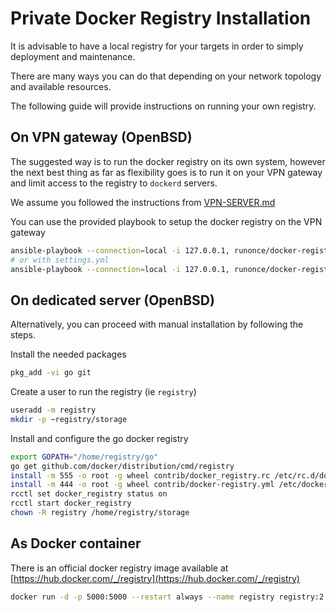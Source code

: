 # Private Docker Registry Installation

It is advisable to have a local registry for your targets in order to simply deployment and maintenance.

There are many ways you can do that depending on your network topology and available resources.

The following guide will provide instructions on running your own registry.

## On VPN gateway (OpenBSD)
The suggested way is to run the docker registry on its own system, however the
next best thing as far as flexibility goes is to run it on your VPN gateway and
limit access to the registry to `dockerd` servers.

We assume you followed the instructions from [VPN-SERVER.md](ansible/VPNGW.md)

You can use the provided playbook to setup the docker registry on the VPN gateway
```sh
ansible-playbook --connection=local -i 127.0.0.1, runonce/docker-registry.yml
# or with settings.yml
ansible-playbook --connection=local -i 127.0.0.1, runonce/docker-registry.yml -e '@settings.yml'
```

## On dedicated server (OpenBSD)
Alternatively, you can proceed with manual installation by following the steps.

Install the needed packages
```sh
pkg_add -vi go git
```

Create a user to run the registry (ie `registry`)
```sh
useradd -m registry
mkdir -p ~registry/storage
```

Install and configure the go docker registry
```sh
export GOPATH="/home/registry/go"
go get github.com/docker/distribution/cmd/registry
install -m 555 -o root -g wheel contrib/docker_registry.rc /etc/rc.d/docker_registry
install -m 444 -o root -g wheel contrib/docker-registry.yml /etc/docker-registry.yml
rcctl set docker_registry status on
rcctl start docker_registry
chown -R registry /home/registry/storage
```

## As Docker container
There is an official docker registry image available at [https://hub.docker.com/_/registry](https://hub.docker.com/_/registry)
```sh
docker run -d -p 5000:5000 --restart always --name registry registry:2
```
